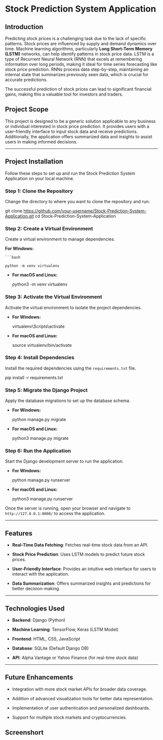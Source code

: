 
# Stock Prediction System Application

## Introduction
Predicting stock prices is a challenging task due to the lack of specific patterns. Stock prices are influenced by supply and demand dynamics over time. Machine learning algorithms, particularly **Long Short-Term Memory (LSTM)** networks, can help identify patterns in stock price data. LSTM is a type of Recurrent Neural Network (RNN) that excels at remembering information over long periods, making it ideal for time series forecasting like stock price prediction. RNNs process data step-by-step, maintaining an internal state that summarizes previously seen data, which is crucial for accurate predictions.

The successful prediction of stock prices can lead to significant financial gains, making this a valuable tool for investors and traders.


## Project Scope
This project is designed to be a generic solution applicable to any business or individual interested in stock price prediction. It provides users with a user-friendly interface to input stock data and receive predictions. Additionally, the application offers summarized data and insights to assist users in making informed decisions.

---

## Project Installation

Follow these steps to set up and run the Stock Prediction System Application on your local machine.

### Step 1: Clone the Repository
Change the directory to where you want to clone the repository and run:

git clone https://github.com/your-username/Stock-Prediction-System-Application.git
cd Stock-Prediction-System-Application

### Step 2: Create a Virtual Environment

Create a virtual environment to manage dependencies.

**For Windows:**
    
    ```bash
    
    python -m venv virtualenv
    
-   **For macOS and Linux:**
    
    python3 -m venv virtualenv
    

### Step 3: Activate the Virtual Environment

Activate the virtual environment to isolate the project dependencies.

-   **For Windows:**
    
    virtualenv\Scripts\activate
    
-   **For macOS and Linux:**
    
    source virtualenv/bin/activate
    

### Step 4: Install Dependencies

Install the required dependencies using the  `requirements.txt`  file.

pip install -r requirements.txt

### Step 5: Migrate the Django Project

Apply the database migrations to set up the database schema.

-   **For Windows:**
    
    python manage.py migrate
    
-   **For macOS and Linux:**
    
    python3 manage.py migrate
    

### Step 6: Run the Application

Start the Django development server to run the application.

-   **For Windows:**
    
    python manage.py runserver
    
-   **For macOS and Linux:**
    
    python3 manage.py runserver
    

Once the server is running, open your browser and navigate to  `http://127.0.0.1:8000/`  to access the application.

----------

## Features

-   **Real-Time Data Fetching**: Fetches real-time stock data from an API.
    
-   **Stock Price Prediction**: Uses LSTM models to predict future stock prices.
    
-   **User-Friendly Interface**: Provides an intuitive web interface for users to interact with the application.
    
-   **Data Summarization**: Offers summarized insights and predictions for better decision-making.
    

----------

## Technologies Used

-   **Backend**: Django (Python)
    
-   **Machine Learning**: TensorFlow, Keras (LSTM Model)
    
-   **Frontend**: HTML, CSS, JavaScript
    
-   **Database**: SQLite (Default Django DB)
    
-   **API**: Alpha Vantage or Yahoo Finance (for real-time stock data)
    

----------

## Future Enhancements

-   Integration with more stock market APIs for broader data coverage.
    
-   Addition of advanced visualization tools for better data representation.
    
-   Implementation of user authentication and personalized dashboards.
    
-   Support for multiple stock markets and cryptocurrencies.


## Screenshort

